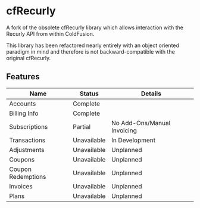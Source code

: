 cfRecurly
=========

A fork of the obsolete cfRecurly library which allows interaction with the Recurly API from within ColdFusion. 

This library has been refactored nearly entirely with an object oriented paradigm in mind and therefore is not backward-compatible with the original cfRecurly.

Features
--------

Name | Status | Details
---- | ------ | ----------- |
Accounts | Complete | 
Billing Info | Complete |
Subscriptions | Partial | No Add-Ons/Manual Invoicing
Transactions | Unavailable | In Development
Adjustments | Unavailable | Unplanned
Coupons | Unavailable | Unplanned
Coupon Redemptions | Unavailable | Unplanned
Invoices | Unavailable | Unplanned
Plans | Unavailable | Unplanned
